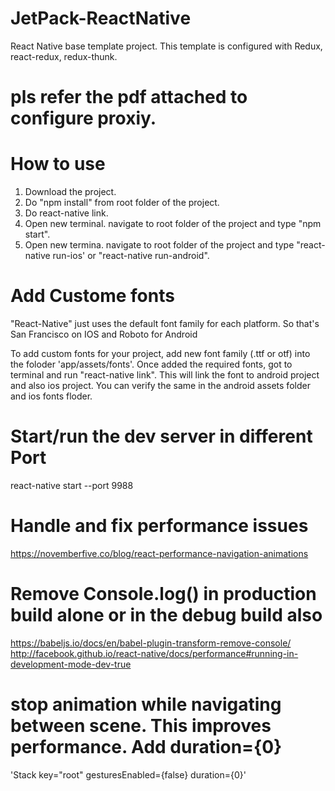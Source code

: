 # JetPack-ReactNative
React Native base template project. This template is configured with Redux, react-redux, redux-thunk. 

# pls refer the pdf attached to configure proxiy.

# How to use
1. Download the project.
2. Do "npm install" from root folder of the project.
3. Do react-native link.
4. Open new terminal. navigate to root folder of the project and type "npm start".
5. Open new termina. navigate to root folder of the project and type "react-native run-ios' or "react-native run-android".


# Add Custome fonts
"React-Native" just uses the default font family for each platform. So that's San Francisco on IOS and Roboto for Android

To add custom fonts for your project, add new font family (.ttf or otf) into the foloder 'app/assets/fonts'. Once added the required fonts, got to terminal and run "react-native link". This will link the font to android project and also ios project. You can verify the same in the android assets folder and ios fonts floder.

# Start/run the dev server in different Port
react-native start --port 9988

# Handle and fix performance issues
https://novemberfive.co/blog/react-performance-navigation-animations

# Remove Console.log() in production build alone or in the debug build also
https://babeljs.io/docs/en/babel-plugin-transform-remove-console/
http://facebook.github.io/react-native/docs/performance#running-in-development-mode-dev-true

# stop animation while navigating between scene. This improves performance. Add duration={0}

 'Stack key="root" gesturesEnabled={false} duration={0}'

